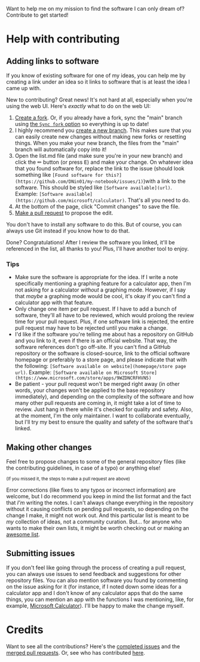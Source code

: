 Want to help me on my mission to find the software I can only dream of? Contribute to get started!

# Help with contributing

## Adding links to software

If you know of existing software for one of my ideas, you can help me by creating a link under an idea so it links to software that is at least the idea I came up with.

New to contributing? Great news! It's not hard at all, especially when you're using the web UI. Here's _exactly_ what to do on the web UI:

1. [Create a fork](https://docs.github.com/en/get-started/quickstart/fork-a-repo#forking-a-repository). Or, if you already have a fork, sync the "main" branch using [the `Sync fork` option](https://docs.github.com/assets/cb-18605/images/help/repository/sync-fork-dropdown.png) so everything is up to date!
2. I highly recommend you [create a new branch](https://docs.github.com/en/pull-requests/collaborating-with-pull-requests/proposing-changes-to-your-work-with-pull-requests/creating-and-deleting-branches-within-your-repository#creating-a-branch). This makes sure that you can easily create new changes without making new forks or resetting things. When you make your new branch, the files from the "main" branch will automatically copy into it!
3. Open the list.md file (and make sure you're in your new branch) and click the ✏ button (or press <kbd>E</kbd>) and make your change. On whatever idea that you found software for, replace the link to the issue (should look something like `[Found software for this?](https://github.com/DNin01/my-notebook/issues/1)`)with a link to the software. This should be styled like `[Software available](url)`. Example: `[Software available](https://github.com/microsoft/calculator)`. That's all you need to do.
4. At the bottom of the page, click "Commit changes" to save the file.
5. [Make a pull request](https://docs.github.com/en/pull-requests/collaborating-with-pull-requests/proposing-changes-to-your-work-with-pull-requests/creating-a-pull-request-from-a-fork) to propose the edit.

You don't have to install any software to do this. But of course, you can always use Git instead if you know how to do that.

Done? Congratulations! After I review the software you linked, it'll be referenced in the list, all thanks to you! Plus, I'll have another tool to enjoy.

### Tips

- Make sure the software is appropriate for the idea. If I write a note specifically mentioning a graphing feature for a calculator app, then I'm not asking for a calculator _without_ a graphing mode. However, if I say that _maybe_ a graphing mode would be cool, it's okay if you can't find a calculator app with that feature.
- Only change one item per pull request. If I have to add a bunch of software, they'll all have to be reviewed, which would prolong the review time for your pull request. Plus, if one software link is rejected, the entire pull request may have to be rejected until you make a change.
- I'd like if the software you're telling me about has a repository on GitHub and you link to it, even if there is an official website. That way, the software references don't go off-site. If you can't find a GitHub repository or the software is closed-source, link to the official software homepage or preferably to a store page, and please indicate that with the following: `[Software available on website](homepage/store page url)`. Example: `[Software available on Microsoft Store](https://www.microsoft.com/store/apps/9WZDNCRFHVN5)`
- Be patient - your pull request won't be merged right away (in other words, your changes won't be applied to the base repository immediately), and depending on the complexity of the software and how many other pull requests are coming in, it might take a lot of time to review. Just hang in there while it's checked for quality and safety. Also, at the moment, I'm the only maintainer. I want to collaborate eventually, but I'll try my best to ensure the quality and safety of the software that's linked.

## Making other changes

Feel free to propose changes to some of the general repository files (like the contributing guidelines, in case of a typo) or anything else!

<sup>(If you missed it, the steps to make a pull request are above)</sup>

Error corrections (like fixes to any typos or incorrect information) are welcome, but I do recommend you keep in mind the list format and the fact that _I'm_ writing the notes. I can't always change everything in the repository without it causing conflicts on pending pull requests, so depending on the change I make, it might not work out. And this particular list is meant to be _my_ collection of ideas, not a community curation. But... for anyone who wants to make their own lists, it might be worth checking out or making an [awesome list](https://github.com/topics/awesome).

## Submitting issues

If you don't feel like going through the process of creating a pull request, you can always use issues to send feedback and suggestions for other repository files. You can also mention software you found by commenting on the issue asking for it (for instance, if I noted down some ideas for a calculator app and I don't know of any calculator apps that do the same things, you can mention an app with the functions I was mentioning, like, for example, [Microsoft Calculator](https://github.com/microsoft/calculator)). I'll be happy to make the change myself.

# Credits

Want to see all the contributions? Here's the [completed issues](https://github.com/DNin01/my-notebook/issues?q=is%3Aissue+is%3Aclosed+reason%3Acomplete) and the [merged pull requests](https://github.com/DNin01/my-notebook/pulls?q=is%3Apr+is%3Amerged). Or, see who has contributed [here](https://github.com/DNin01/my-notebook/graphs/contributors).
